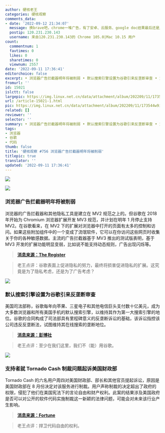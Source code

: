 ```yaml
---
author: 硬核老王
categories: 硬核观察
comments_data:
- date: '2022-09-12 21:34:07'
  message: 换brave吧，chrome一堆广告，有了安卓、云服务、google doc结果最后还是广告占大头，这样的公司没救了
  postip: 120.231.230.143
  username: 来自120.231.230.143的 Chrome 105.0|Mac 10.15 用户
count:
  commentnum: 1
  favtimes: 0
  likes: 0
  sharetimes: 0
  viewnum: 2557
date: '2022-09-11 17:36:41'
editorchoice: false
excerpt: • 浏览器广告拦截器明年将被削弱 • 默认搜索引擎设置为谷歌引来反垄断审查 • 支持者就 Tornado Cash 制裁问题起诉美国财政部
fromurl: ''
id: 15021
islctt: false
largepic: https://img.linux.net.cn/data/attachment/album/202209/11/173544w9iijzmpoxogdyx9.jpg
url: /article-15021-1.html
pic: https://img.linux.net.cn/data/attachment/album/202209/11/173544w9iijzmpoxogdyx9.jpg.thumb.jpg
related: []
reviewer: ''
selector: ''
summary: • 浏览器广告拦截器明年将被削弱 • 默认搜索引擎设置为谷歌引来反垄断审查 • 支持者就 Tornado Cash 制裁问题起诉美国财政部
tags:
- 浏览器
- 谷歌
- 代码
thumb: false
title: '硬核观察 #756 浏览器广告拦截器明年将被削弱'
titlepic: true
translator: ''
updated: '2022-09-11 17:36:41'
---
```


![](/data/attachment/album/202209/11/173544w9iijzmpoxogdyx9.jpg)


![](/data/attachment/album/202209/11/173551nien8irhyz8k4xrr.jpg)


### 浏览器广告拦截器明年将被削弱


浏览器的广告拦截器和其他隐私工具是建立在 MV2 规范之上的。但谷歌在 2018 年开始为 Chromium 浏览器扩展开发 MV3 规范，并计划在明年 1 月停止支持 MV2。在谷歌看来，在 MV2 下的扩展对浏览器中打开的页面有太多的控制和访问。如果这些附加组件中的一个变成了流氓软件，它可以在你访问这些网页时收集关于你的各种敏感数据。主流的广告拦截器基于 MV3 推出的测试版表明，基于 MV3 开发的扩展功能明显变弱，比如说不能支持动态规则，广告出现闪烁等。



> 
> **[消息来源：The Register](https://www.theregister.com/2022/09/08/ad_blockers_chrome_manifest_v3/)**
> 
> 
> 



> 
> 老王点评：谷歌表面上促进隐私的努力，最终将损害促进隐私的扩展。这究竟是为了隐私考虑，还是为了广告考虑？
> 
> 
> 


![](/data/attachment/album/202209/11/173603gnumn41wu2pnhhux.jpg)


### 默认搜索引擎设置为谷歌引来反垄断审查


美国司法部称，谷歌每年向苹果、三星电子和其他电信巨头支付数十亿美元，成为大多数浏览器和所有美国手机的默认搜索引擎，以维持其作为第一大搜索引擎的地位。谷歌的合同构成了司法部具有里程碑意义的反垄断诉讼的基础，该诉讼指控该公司违反反垄断法，试图维持其在线搜索的垄断地位。



> 
> **[消息来源：彭博社](https://www.bloomberg.com/news/articles/2022-09-08/google-pays-enormous-sums-to-maintain-its-dominance-doj-says)**
> 
> 
> 



> 
> 老王点评：至少在我们这里，我们不（能）用谷歌。
> 
> 
> 


![](/data/attachment/album/202209/11/173618w4nly8tqctlwcdtt.jpg)


### 支持者就 Tornado Cash 制裁问题起诉美国财政部


Tornado Cash 的六名用户周四对美国财政部、部长和其他官员提起诉讼，原因是美国财政部在 8 月份决定对该服务进行制裁。用户声称制裁的决定超出了政府的权限，侵犯了他们在美国宪法下的言论自由和财产权利。此案的结果涉及美国政府是否可以对公开的软件代码实施制裁这一新颖的法律问题，可能会对未来该行业产生影响。



> 
> **[消息来源：Fortune](https://fortune.com/2022/09/08/coinbase-employees-and-ethereum-backers-sue-u-s-treasury-over-tornado-cash-sanctions/)**
> 
> 
> 



> 
> 老王点评：捍卫代码自由的权利。
> 
> 
>
